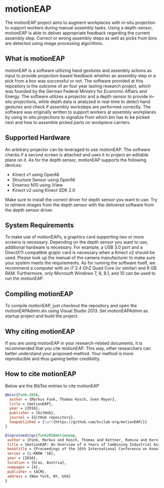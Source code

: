 # motionEAP

The motionEAP project aims to augment workplaces with in-situ projection to support workers during manual assembly tasks. Using a depth-sensor, motionEAP is able to deliver appropriate feedback regarding the current assembly step. Correct or wrong assembly steps as well as picks from bins are detected using image processing algorithms.

## What is motionEAP

motionEAP is a software utilizing hand gestures and assembly actions as input to provide projection-based feedback whether an assembly step or a pick from a box was successful or not. The software provided at this repository is the outcome of an four year lasting research project, which was founded by the German Federal Ministry for Economic Affairs and Energy. The software utilizes a projector and a depth sensor to provide in-situ projections, while depth data is analyzed in real-time to detect hand gestures and check if assembly worksteps are performed correctly. The software was originally written to support workers at assembly workplaces by using in-situ projections to signalize from which bin has to be picked next and how to assemble picked parts on workpiece carriers.

## Supported Hardware

An arbitrary projector can be leveraged to use motionEAP. The software checks if a second screen is attached and uses it to project an editable plane on it. As for the depth sensor, motionEAP supports the following devices:

* Kinect v1 using OpenNI
* Structure Sensor using OpenNI
* Ensenso N10 using iView
* Kinect v2 using Kinect SDK 2.0

Make sure to install the correct driver for depth sensor you want to use. Try to retrieve images from the depth sensor with the delivered software from the depth sensor driver.

## System Requirements

To make use of motionEAPs, a graphics card supporting two or more screens is necessary. Depending on the depth sensor you want to use, additional hardware is necessary. For example, a USB 3.0 port and a DirectX11 compatible grapic card is necessary when a Kinect v2 should be used. Please look up the manual of the camera manufacturer to make sure your system meets the requirements. As for running the software itself, we recommend a computer with an i7 2.4 GhZ Quad Core (or similar) and 8 GB RAM. Furthermore, only Microsoft Windows 7, 8, 8.1, and 10 can be used to run the motionEAP.

## Compiling motionEAP

To compile motionEAP, just checkout the repository and open the motionEAPAdmin.sln using Visual Studio 2013. Set motionEAPAdmin as startup project and build the project.

## Why citing motionEAP

If you are using motionEAP in your research-related documents, it is recommended that you cite motionEAP. This way, other researchers can better understand your proposed-method. Your method is more reproducible and thus gaining better credibility.

## How to cite motionEAP

Below are the BibTex entries to cite motionEAP

```bibtex
@misc{Funk:2016,
  author = {Markus Funk, Thomas Kosch, Sven Mayer},
  title = {motionEAP},
  year = {2016},
  publisher = {GitHub},
  journal = {GitHub repository},
  howpublished = {\url{https://github.com/hcilab-org/motionEAP/}}
}
```

```bibtex
@inproceedings{funk2016motioneap,
 author = {Funk, Markus and Kosch, Thomas and Kettner, Romina and Korn, Oliver and Schmidt, Albrecht},
 title = {motionEAP: An Overview of 4 Years of Combining Industrial Assembly with Augmented Reality for Industry 4.0},
 booktitle = {Proceedings of the 16th International Conference on Knowledge Technologies and Data-driven Business},
 series = {i-KNOW '16},
 year = {2016},
 location = {Graz, Austria},
 numpages = {4},
 publisher = {ACM},
 address = {New York, NY, USA}
}
```
